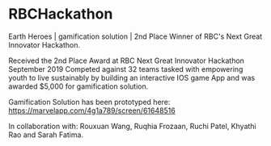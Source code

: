 # RBCHackathon
Earth Heroes | gamification solution | 2nd Place Winner of RBC's Next Great Innovator Hackathon.

Received the 2nd Place Award at RBC Next Great Innovator Hackathon
September 2019
Competed against 32 teams tasked with empowering youth to live sustainably by building an interactive IOS game App and was awarded $5,000 for gamification solution.

Gamification Solution has been prototyped here: https://marvelapp.com/4g1a789/screen/61648516


In collaboration with: Rouxuan Wang, Ruqhia Frozaan, Ruchi Patel, Khyathi Rao and Sarah Fatima.
